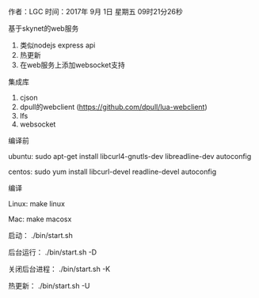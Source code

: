 作者：LGC
时间：2017年 9月 1日 星期五 09时21分26秒


基于skynet的web服务
1. 类似nodejs express api
2. 热更新
3. 在web服务上添加websocket支持

集成库
1. cjson
2. dpull的webclient (https://github.com/dpull/lua-webclient)
3. lfs
4. websocket


编译前

ubuntu: sudo apt-get install libcurl4-gnutls-dev libreadline-dev autoconfig

centos: sudo yum install libcurl-devel readline-devel  autoconfig

编译

Linux: make linux

Mac: make macosx

启动：
./bin/start.sh

后台运行：
./bin/start.sh -D

关闭后台进程：
./bin/start.sh -K

热更新：
./bin/start.sh -U

